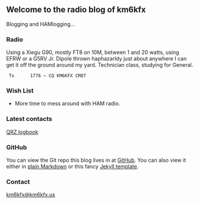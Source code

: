 ## Welcome to the radio blog of km6kfx

Blogging and HAMlogging...

### Radio

Using a Xiegu G90, mostly FT8 on 10M, between 1 and 20 watts, using EFRW or a G5RV Jr. Dipole thrown haphazarldy just about anywhere I can get it off the ground around my yard. Technician class, studying for General. 

```auto
 Tx      1776 ~ CQ KM6KFX CM87
```


### Wish List

- More time to mess around with HAM radio.

### Latest contacts

[QRZ logbook](https://logbook.qrz.com/lbstat/KM6KFX/)


### GitHub

You can view the Git repo this blog lives in at [GitHub](https://github.com/russelltadams/km6kfx/). You can also view it either in [plain Markdown](https://github.com/russelltadams/km6kfx/blob/master/docs/README.md) or this fancy [Jekyll
template](http://km6kfx.us/).

### Contact

<km6kfx@km6kfx.us>
